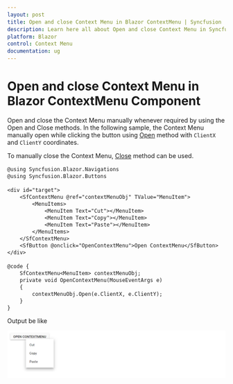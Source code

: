 ```yaml
---
layout: post
title: Open and close Context Menu in Blazor ContextMenu | Syncfusion
description: Learn here all about Open and close Context Menu in Syncfusion Blazor ContextMenu component and more.
platform: Blazor
control: Context Menu
documentation: ug
---
```


# Open and close Context Menu in Blazor ContextMenu Component

Open and close the Context Menu manually whenever required by using the Open and Close methods. In the following sample, the Context Menu manually open while clicking the button using [Open](https://help.syncfusion.com/cr/blazor/Syncfusion.Blazor.Navigations.SfContextMenu-1.html#Syncfusion_Blazor_Navigations_SfContextMenu_1_Open_System_Nullable_System_Double__System_Nullable_System_Double__) method with `ClientX` and `ClientY` coordinates.

To manually close the Context Menu, [Close](https://help.syncfusion.com/cr/blazor/Syncfusion.Blazor.Navigations.SfContextMenu-1.html#Syncfusion_Blazor_Navigations_SfContextMenu_1_Close) method can be used.

```cshtml
@using Syncfusion.Blazor.Navigations
@using Syncfusion.Blazor.Buttons

<div id="target">
    <SfContextMenu @ref="contextMenuObj" TValue="MenuItem">
        <MenuItems>
            <MenuItem Text="Cut"></MenuItem>
            <MenuItem Text="Copy"></MenuItem>
            <MenuItem Text="Paste"></MenuItem>
        </MenuItems>
    </SfContextMenu>
    <SfButton @onclick="OpenContextMenu">Open ContextMenu</SfButton>
</div>

@code {
    SfContextMenu<MenuItem> contextMenuObj;
    private void OpenContextMenu(MouseEventArgs e)
    {
        contextMenuObj.Open(e.ClientX, e.ClientY);
    }
}

```

Output be like

![Blazor ContextMenu displays Dialog Menu](./../images/blazor-contextmenu-dialog.png)